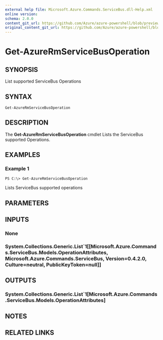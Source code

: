 ```yaml
---
external help file: Microsoft.Azure.Commands.ServiceBus.dll-Help.xml
online version:
schema: 2.0.0
content_git_url: https://github.com/Azure/azure-powershell/blob/preview/src/ResourceManager/ServiceBus/Commands.ServiceBus/help/Get-AzureRmServiceBusOperation.md
original_content_git_url: https://github.com/Azure/azure-powershell/blob/preview/src/ResourceManager/ServiceBus/Commands.ServiceBus/help/Get-AzureRmServiceBusOperation.md
---
```


# Get-AzureRmServiceBusOperation

## SYNOPSIS
List supported ServiceBus Operations

## SYNTAX

```
Get-AzureRmServiceBusOperation
```

## DESCRIPTION
The **Get-AzureRmServiceBusOperation** cmdlet Lists the ServiceBus supported Operations.

## EXAMPLES

### Example 1
```
PS C:\> Get-AzureRmServiceBusOperation
```

Lists ServiceBus supported operations

## PARAMETERS

## INPUTS

### None

### System.Collections.Generic.List`1[[Microsoft.Azure.Commands.ServiceBus.Models.OperationAttributes, Microsoft.Azure.Commands.ServiceBus, Version=0.4.2.0, Culture=neutral, PublicKeyToken=null]]

## OUTPUTS

### System.Collections.Generic.List`1[Microsoft.Azure.Commands.ServiceBus.Models.OperationAttributes]

## NOTES

## RELATED LINKS

